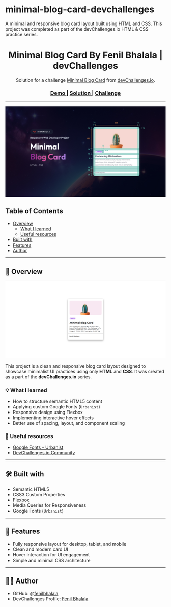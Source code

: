# minimal-blog-card-devchallenges
A minimal and responsive blog card layout built using HTML and CSS. This project was completed as part of the devChallenges.io HTML &amp; CSS practice series.

<h1 align="center">Minimal Blog Card By Fenil Bhalala | devChallenges</h1>

<div align="center">
   Solution for a challenge <a href="https://devchallenges.io/challenge/minimal-blog-card" target="_blank">Minimal Blog Card</a> from <a href="https://devchallenges.io" target="_blank">devChallenges.io</a>.
</div>

<div align="center">
  <h3>
    <a href="https://your-demo-link.netlify.app">
      Demo
    </a>
    <span> | </span>
    <a href="https://github.com/FenilBhalala/minimal-blog-card-devchallenges">
      Solution
    </a>
    <span> | </span>
    <a href="https://devchallenges.io/challenge/minimal-blog-card">
      Challenge
    </a>
  </h3>
</div>

---

![Project Thumbnail](./thumbnail.jpg)

## Table of Contents

- [Overview](#overview)
  - [What I learned](#what-i-learned)
  - [Useful resources](#useful-resources)
- [Built with](#built-with)
- [Features](#features)
- [Author](#author)

---

## 📌 Overview

![Screenshot](./My-Creation.png)

This project is a clean and responsive blog card layout designed to showcase minimalist UI practices using only **HTML** and **CSS**. It was created as a part of the **devChallenges.io** series.

### 💡 What I learned
- How to structure semantic HTML5 content
- Applying custom Google Fonts (`Urbanist`)
- Responsive design using Flexbox
- Implementing interactive hover effects
- Better use of spacing, layout, and component scaling

### 🔗 Useful resources
- [Google Fonts - Urbanist](https://fonts.google.com/specimen/Urbanist)
- [DevChallenges.io Community](https://github.com/orgs/devchallenges-io/discussions)

---

## 🛠️ Built with

- Semantic HTML5
- CSS3 Custom Properties
- Flexbox
- Media Queries for Responsiveness
- Google Fonts (`Urbanist`)

---

## 🚀 Features

- Fully responsive layout for desktop, tablet, and mobile
- Clean and modern card UI
- Hover interaction for UI engagement
- Simple and minimal CSS architecture

---

## 🙋‍♂️ Author

- GitHub: [@fenilbhalala](https://github.com/FenilBhalala)
- DevChallenges Profile: [Fenil Bhalala](https://devchallenges.io/profile/15f31578-a92d-402a-ba23-7f252e7b5e69)
